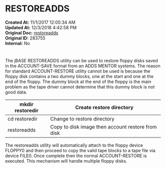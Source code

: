 # RESTOREADDS

**Created At:** 11/1/2017 12:05:34 AM  
**Updated At:** 12/3/2018 4:42:58 PM  
**Original Doc:** [restoreadds](https://docs.jbase.com/49275-restore/restoreadds)  
**Original ID:** 283755  
**Internal:** No  


# 


The jBASE RESTOREADDS utility can be used to restore floppy disks saved in the ACCOUNT-SAVE format from an ADDS MENTOR systems. The reason for standard ACCOUNT-RESTORE utility cannot be used is because the floppy disk contains a two dummy blocks, one at the start and one at the end of the floppy. The dummy block at the end of the floppy is the main problem as the tape driver cannot determine that this dummy block is not good data.


| mkdir restoredir | Create restore directory |
| --- | --- |
| cd restoredir | Change to restore directory |
| restoreadds | Copy to disk image then account restore from disk |


The restoreadds utility will automatically attach to the floppy device FLOPPY0 and then proceed to copy the valid tape blocks to a tape file via device FILE0. Once complete then the normal ACCOUNT-RESTORE is executed. This mechanism will handle multiple floppy disks.
